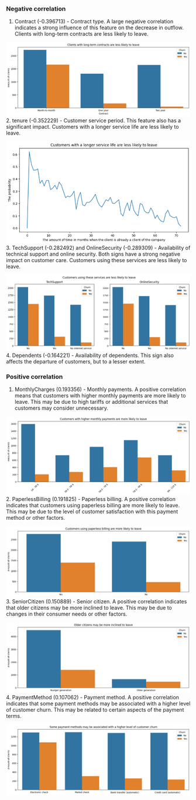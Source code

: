 ### Negative correlation
1. Contract (-0.396713) - Contract type. A large negative correlation indicates a strong influence of this feature on the decrease in outflow. Clients with long-term contracts are less likely to leave.

![Alt text](Graphs/image.png)
2. tenure (-0.352229) - Customer service period. This feature also has a significant impact. Customers with a longer service life are less likely to leave.

![Alt text](Graphs/image-1.png)
3. TechSupport (-0.282492) and OnlineSecurity (-0.289309) - Availability of technical support and online security. Both signs have a strong negative impact on customer care. Customers using these services are less likely to leave.

![Alt text](Graphs/image-2.png)
4. Dependents (-0.164221) - Availability of dependents. This sign also affects the departure of customers, but to a lesser extent.
### Positive correlation
1. MonthlyCharges (0.193356) - Monthly payments. A positive correlation means that customers with higher monthly payments are more likely to leave. This may be due to high tariffs or additional services that customers may consider unnecessary.

![Alt text](Graphs/image-3.png)
2. PaperlessBilling (0.191825) - Paperless billing. A positive correlation indicates that customers using paperless billing are more likely to leave. This may be due to the level of customer satisfaction with this payment method or other factors.

![Alt text](Graphs/image-4.png)
3. SeniorCitizen (0.150889) - Senior citizen. A positive correlation indicates that older citizens may be more inclined to leave. This may be due to changes in their consumer needs or other factors.

![Alt text](Graphs/image-5.png)
4. PaymentMethod (0.107062) - Payment method. A positive correlation indicates that some payment methods may be associated with a higher level of customer churn. This may be related to certain aspects of the payment terms.

![Alt text](Graphs/image-6.png)